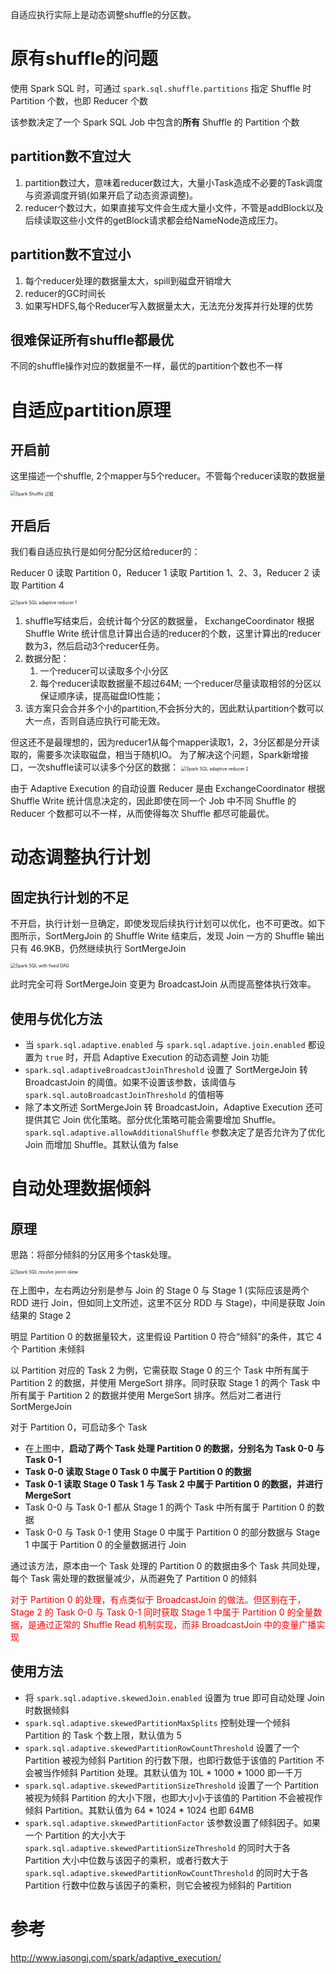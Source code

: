 自适应执行实际上是动态调整shuffle的分区数。

# 原有shuffle的问题

使用 Spark SQL 时，可通过 `spark.sql.shuffle.partitions` 指定 Shuffle 时 Partition 个数，也即 Reducer 个数

该参数决定了一个 Spark SQL Job 中包含的**所有** Shuffle 的 Partition 个数

## partition数不宜过大

1. partition数过大，意味着reducer数过大，大量小Task造成不必要的Task调度与资源调度开销(如果开启了动态资源调整)。
2. reducer个数过大，如果直接写文件会生成大量小文件，不管是addBlock以及后续读取这些小文件的getBlock请求都会给NameNode造成压力。

## partition数不宜过小

1. 每个reducer处理的数据量太大，spill到磁盘开销增大
2. reducer的GC时间长
3. 如果写HDFS,每个Reducer写入数据量太大，无法充分发挥并行处理的优势

## 很难保证所有shuffle都最优

不同的shuffle操作对应的数据量不一样，最优的partition个数也不一样

# 自适应partition原理

## 开启前

这里描述一个shuffle, 2个mapper与5个reducer。不管每个reducer读取的数据量

<img src="https://piggo-picture.oss-cn-hangzhou.aliyuncs.com/image/spark_ae_fix_reducer_detail.png" alt="Spark Shuffle 过程" style="zoom:50%;" />

## 开启后

我们看自适应执行是如何分配分区给reducer的：

Reducer 0 读取 Partition 0，Reducer 1 读取 Partition 1、2、3，Reducer 2 读取 Partition 4

<img src="https://piggo-picture.oss-cn-hangzhou.aliyuncs.com/image/spark_ae_auto_reducer_detail_1.png" alt="Spark SQL adaptive reducer 1" style="zoom:50%;" />

1. shuffle写结束后，会统计每个分区的数据量， ExchangeCoordinator 根据 Shuffle Write 统计信息计算出合适的reducer的个数，这里计算出的reducer数为3，然后启动3个reducer任务。
2. 数据分配：
   1. 一个reducer可以读取多个小分区
   2. 每个reducer读取数据量不超过64M;  一个reducer尽量读取相邻的分区以保证顺序读，提高磁盘IO性能；
3. 该方案只会合并多个小的partition,不会拆分大的，因此默认partition个数可以大一点，否则自适应执行可能无效。

但这还不是最理想的，因为reducer1从每个mapper读取1，2，3分区都是分开读取的，需要多次读取磁盘，相当于随机IO。 为了解决这个问题，Spark新增接口，一次shuffle读可以读多个分区的数据：
<img src="https://piggo-picture.oss-cn-hangzhou.aliyuncs.com/image/spark_ae_auto_reducer_detail_2.png" alt="Spark SQL adaptive reducer 2" style="zoom:50%;" />

由于 Adaptive Execution 的自动设置 Reducer 是由 ExchangeCoordinator 根据 Shuffle Write 统计信息决定的，因此即使在同一个 Job 中不同 Shuffle 的 Reducer 个数都可以不一样，从而使得每次 Shuffle 都尽可能最优。

# 动态调整执行计划 

## 固定执行计划的不足

不开启，执行计划一旦确定，即使发现后续执行计划可以优化，也不可更改。如下图所示，SortMergJoin 的 Shuffle Write 结束后，发现 Join 一方的 Shuffle 输出只有 46.9KB，仍然继续执行 SortMergeJoin

<img src="https://piggo-picture.oss-cn-hangzhou.aliyuncs.com/image/spark_ae_fix_dag.png" alt="Spark SQL with fixed DAG" style="zoom:50%;" />

此时完全可将 SortMergeJoin 变更为 BroadcastJoin 从而提高整体执行效率。

## 使用与优化方法

- 当 `spark.sql.adaptive.enabled` 与 `spark.sql.adaptive.join.enabled` 都设置为 `true` 时，开启 Adaptive Execution 的动态调整 Join 功能
- `spark.sql.adaptiveBroadcastJoinThreshold` 设置了 SortMergeJoin 转 BroadcastJoin 的阈值。如果不设置该参数，该阈值与 `spark.sql.autoBroadcastJoinThreshold` 的值相等
- 除了本文所述 SortMergeJoin 转 BroadcastJoin，Adaptive Execution 还可提供其它 Join 优化策略。部分优化策略可能会需要增加 Shuffle。`spark.sql.adaptive.allowAdditionalShuffle` 参数决定了是否允许为了优化 Join 而增加 Shuffle。其默认值为 false



# 自动处理数据倾斜

## 原理

思路：将部分倾斜的分区用多个task处理。

<img src="https://piggo-picture.oss-cn-hangzhou.aliyuncs.com/image/spark_ae_skew_join.png" alt="Spark SQL resolve joinm skew" style="zoom:50%;" />

在上图中，左右两边分别是参与 Join 的 Stage 0 与 Stage 1 (实际应该是两个 RDD 进行 Join，但如同上文所述，这里不区分 RDD 与 Stage)，中间是获取 Join 结果的 Stage 2

明显 Partition 0 的数据量较大，这里假设 Partition 0 符合“倾斜”的条件，其它 4 个 Partition 未倾斜

以 Partition 对应的 Task 2 为例，它需获取 Stage 0 的三个 Task 中所有属于 Partition 2 的数据，并使用 MergeSort 排序。同时获取 Stage 1 的两个 Task 中所有属于 Partition 2 的数据并使用 MergeSort 排序。然后对二者进行 SortMergeJoin

对于 Partition 0，可启动多个 Task

- 在上图中，**启动了两个 Task 处理 Partition 0 的数据，分别名为 Task 0-0 与 Task 0-1**
- **Task 0-0 读取 Stage 0 Task 0 中属于 Partition 0 的数据**
- **Task 0-1 读取 Stage 0 Task 1 与 Task 2 中属于 Partition 0 的数据，并进行 MergeSort**
- Task 0-0 与 Task 0-1 都从 Stage 1 的两个 Task 中所有属于 Partition 0 的数据
- Task 0-0 与 Task 0-1 使用 Stage 0 中属于 Partition 0 的部分数据与 Stage 1 中属于 Partition 0 的全量数据进行 Join

通过该方法，原本由一个 Task 处理的 Partition 0 的数据由多个 Task 共同处理，每个 Task 需处理的数据量减少，从而避免了 Partition 0 的倾斜

<font color=red>对于 Partition 0 的处理，有点类似于 BroadcastJoin 的做法。但区别在于，Stage 2 的 Task 0-0 与 Task 0-1 同时获取 Stage 1 中属于 Partition 0 的全量数据，是通过正常的 Shuffle Read 机制实现，而非 BroadcastJoin 中的变量广播实现</font>

## 使用方法

- 将 `spark.sql.adaptive.skewedJoin.enabled` 设置为 true 即可自动处理 Join 时数据倾斜
- `spark.sql.adaptive.skewedPartitionMaxSplits` 控制处理一个倾斜 Partition 的 Task 个数上限，默认值为 5
- `spark.sql.adaptive.skewedPartitionRowCountThreshold` 设置了一个 Partition 被视为倾斜 Partition 的行数下限，也即行数低于该值的 Partition 不会被当作倾斜 Partition 处理。其默认值为 10L * 1000 * 1000 即一千万
- `spark.sql.adaptive.skewedPartitionSizeThreshold` 设置了一个 Partition 被视为倾斜 Partition 的大小下限，也即大小小于该值的 Partition 不会被视作倾斜 Partition。其默认值为 64 * 1024 * 1024 也即 64MB
- `spark.sql.adaptive.skewedPartitionFactor` 该参数设置了倾斜因子。如果一个 Partition 的大小大于 `spark.sql.adaptive.skewedPartitionSizeThreshold` 的同时大于各 Partition 大小中位数与该因子的乘积，或者行数大于 `spark.sql.adaptive.skewedPartitionRowCountThreshold` 的同时大于各 Partition 行数中位数与该因子的乘积，则它会被视为倾斜的 Partition

# 参考

http://www.jasongj.com/spark/adaptive_execution/


